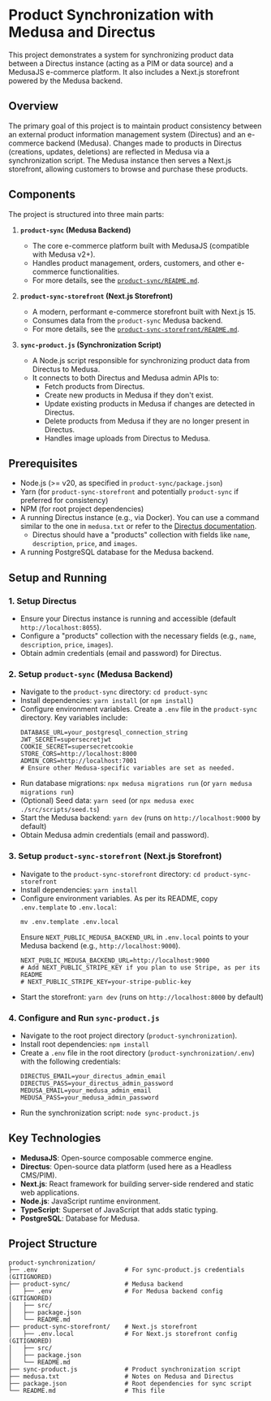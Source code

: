 # Product Synchronization with Medusa and Directus

This project demonstrates a system for synchronizing product data between a Directus instance (acting as a PIM or data source) and a MedusaJS e-commerce platform. It also includes a Next.js storefront powered by the Medusa backend.

## Overview

The primary goal of this project is to maintain product consistency between an external product information management system (Directus) and an e-commerce backend (Medusa). Changes made to products in Directus (creations, updates, deletions) are reflected in Medusa via a synchronization script. The Medusa instance then serves a Next.js storefront, allowing customers to browse and purchase these products.

## Components

The project is structured into three main parts:

1.  **`product-sync` (Medusa Backend)**

    - The core e-commerce platform built with MedusaJS (compatible with Medusa v2+).
    - Handles product management, orders, customers, and other e-commerce functionalities.
    - For more details, see the [`product-sync/README.md`](./product-sync/README.md).

2.  **`product-sync-storefront` (Next.js Storefront)**

    - A modern, performant e-commerce storefront built with Next.js 15.
    - Consumes data from the `product-sync` Medusa backend.
    - For more details, see the [`product-sync-storefront/README.md`](./product-sync-storefront/README.md).

3.  **`sync-product.js` (Synchronization Script)**
    - A Node.js script responsible for synchronizing product data from Directus to Medusa.
    - It connects to both Directus and Medusa admin APIs to:
      - Fetch products from Directus.
      - Create new products in Medusa if they don't exist.
      - Update existing products in Medusa if changes are detected in Directus.
      - Delete products from Medusa if they are no longer present in Directus.
      - Handles image uploads from Directus to Medusa.

## Prerequisites

- Node.js (>= v20, as specified in `product-sync/package.json`)
- Yarn (for `product-sync-storefront` and potentially `product-sync` if preferred for consistency)
- NPM (for root project dependencies)
- A running Directus instance (e.g., via Docker). You can use a command similar to the one in `medusa.txt` or refer to the [Directus documentation](https://docs.directus.io/getting-started/installation/docker.html).
  - Directus should have a "products" collection with fields like `name`, `description`, `price`, and `images`.
- A running PostgreSQL database for the Medusa backend.

## Setup and Running

### 1. Setup Directus

- Ensure your Directus instance is running and accessible (default `http://localhost:8055`).
- Configure a "products" collection with the necessary fields (e.g., `name`, `description`, `price`, `images`).
- Obtain admin credentials (email and password) for Directus.

### 2. Setup `product-sync` (Medusa Backend)

- Navigate to the `product-sync` directory: `cd product-sync`
- Install dependencies: `yarn install` (or `npm install`)
- Configure environment variables. Create a `.env` file in the `product-sync` directory. Key variables include:
  ```env
  DATABASE_URL=your_postgresql_connection_string
  JWT_SECRET=supersecretjwt
  COOKIE_SECRET=supersecretcookie
  STORE_CORS=http://localhost:8000
  ADMIN_CORS=http://localhost:7001
  # Ensure other Medusa-specific variables are set as needed.
  ```
- Run database migrations: `npx medusa migrations run` (or `yarn medusa migrations run`)
- (Optional) Seed data: `yarn seed` (or `npx medusa exec ./src/scripts/seed.ts`)
- Start the Medusa backend: `yarn dev` (runs on `http://localhost:9000` by default)
- Obtain Medusa admin credentials (email and password).

### 3. Setup `product-sync-storefront` (Next.js Storefront)

- Navigate to the `product-sync-storefront` directory: `cd product-sync-storefront`
- Install dependencies: `yarn install`
- Configure environment variables. As per its README, copy `.env.template` to `.env.local`:
  ```shell
  mv .env.template .env.local
  ```
  Ensure `NEXT_PUBLIC_MEDUSA_BACKEND_URL` in `.env.local` points to your Medusa backend (e.g., `http://localhost:9000`).
  ```env
  NEXT_PUBLIC_MEDUSA_BACKEND_URL=http://localhost:9000
  # Add NEXT_PUBLIC_STRIPE_KEY if you plan to use Stripe, as per its README
  # NEXT_PUBLIC_STRIPE_KEY=your-stripe-public-key
  ```
- Start the storefront: `yarn dev` (runs on `http://localhost:8000` by default)

### 4. Configure and Run `sync-product.js`

- Navigate to the root project directory (`product-synchronization`).
- Install root dependencies: `npm install`
- Create a `.env` file in the root directory (`product-synchronization/.env`) with the following credentials:
  ```env
  DIRECTUS_EMAIL=your_directus_admin_email
  DIRECTUS_PASS=your_directus_admin_password
  MEDUSA_EMAIL=your_medusa_admin_email
  MEDUSA_PASS=your_medusa_admin_password
  ```
- Run the synchronization script: `node sync-product.js`

## Key Technologies

- **MedusaJS**: Open-source composable commerce engine.
- **Directus**: Open-source data platform (used here as a Headless CMS/PIM).
- **Next.js**: React framework for building server-side rendered and static web applications.
- **Node.js**: JavaScript runtime environment.
- **TypeScript**: Superset of JavaScript that adds static typing.
- **PostgreSQL**: Database for Medusa.

## Project Structure

```
product-synchronization/
├── .env                        # For sync-product.js credentials (GITIGNORED)
├── product-sync/               # Medusa backend
│   ├── .env                    # For Medusa backend config (GITIGNORED)
│   ├── src/
│   ├── package.json
│   └── README.md
├── product-sync-storefront/    # Next.js storefront
│   ├── .env.local              # For Next.js storefront config (GITIGNORED)
│   ├── src/
│   ├── package.json
│   └── README.md
├── sync-product.js             # Product synchronization script
├── medusa.txt                  # Notes on Medusa and Directus
├── package.json                # Root dependencies for sync script
└── README.md                   # This file
```
